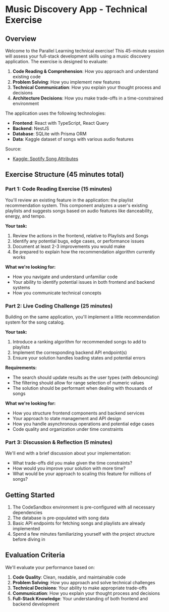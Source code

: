 # Music Discovery App - Technical Exercise

## Overview

Welcome to the Parallel Learning technical exercise! This 45-minute session will assess your full-stack development skills using a music discovery application. The exercise is designed to evaluate:

1. **Code Reading & Comprehension**: How you approach and understand existing code
2. **Problem Solving**: How you implement new features
3. **Technical Communication**: How you explain your thought process and decisions
4. **Architecture Decisions**: How you make trade-offs in a time-constrained environment

The application uses the following technologies:

- **Frontend**: React with TypeScript, React Query
- **Backend**: NestJS
- **Database**: SQLite with Prisma ORM
- **Data**: Kaggle dataset of songs with various audio features

Source:

- [Kaggle: Spotify Song Attributes](https://www.kaggle.com/datasets/joebeachcapital/30000-spotify-songs/data)

## Exercise Structure (45 minutes total)

### Part 1: Code Reading Exercise (15 minutes)

You'll review an existing feature in the application: the playlist recommendation system. This component analyzes a user's existing playlists and suggests songs based on audio features like danceability, energy, and tempo.

**Your task:**

1. Review the actions in the frontend, relative to Playlists and Songs
2. Identify any potential bugs, edge cases, or performance issues
3. Document at least 2-3 improvements you would make
4. Be prepared to explain how the recommendation algorithm currently works

**What we're looking for:**

- How you navigate and understand unfamiliar code
- Your ability to identify potential issues in both frontend and backend systems
- How you communicate technical concepts

### Part 2: Live Coding Challenge (25 minutes)

Building on the same application, you'll implement a little recommendation system for the song catalog.

**Your task:**

1. Introduce a ranking algorithm for recommended songs to add to playlists
2. Implement the corresponding backend API endpoint(s)
3. Ensure your solution handles loading states and potential errors

**Requirements:**

- The search should update results as the user types (with debouncing)
- The filtering should allow for range selection of numeric values
- The solution should be performant when dealing with thousands of songs

**What we're looking for:**

- How you structure frontend components and backend services
- Your approach to state management and API design
- How you handle asynchronous operations and potential edge cases
- Code quality and organization under time constraints

### Part 3: Discussion & Reflection (5 minutes)

We'll end with a brief discussion about your implementation:

- What trade-offs did you make given the time constraints?
- How would you improve your solution with more time?
- What would be your approach to scaling this feature for millions of songs?

## Getting Started

1. The CodeSandbox environment is pre-configured with all necessary dependencies
2. The database is pre-populated with song data
3. Basic API endpoints for fetching songs and playlists are already implemented
4. Spend a few minutes familiarizing yourself with the project structure before diving in

## Evaluation Criteria

We'll evaluate your performance based on:

1. **Code Quality**: Clean, readable, and maintainable code
2. **Problem Solving**: How you approach and solve technical challenges
3. **Technical Decisions**: Your ability to make appropriate trade-offs
4. **Communication**: How you explain your thought process and decisions
5. **Full-Stack Knowledge**: Your understanding of both frontend and backend development
